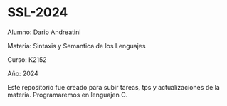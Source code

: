 # SSL-2024

Alumno: Dario Andreatini

Materia: Sintaxis y Semantica de los Lenguajes

Curso: K2152

Año: 2024

Este repositorio fue creado para subir tareas, tps y actualizaciones de la materia. Programaremos en lenguajen C.
